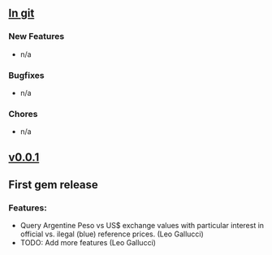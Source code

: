 ## [In git](https://github.com/elgalu/dolarblue/compare/v0.0.1...HEAD)

### New Features
* n/a

### Bugfixes
* n/a

### Chores
* n/a

## [v0.0.1](https://github.com/elgalu/dolarblue/tree/v0.0.1)

## First gem release

### Features:
* Query Argentine Peso vs US$ exchange values with particular interest in official vs. ilegal (blue) reference prices. (Leo Gallucci)
* TODO: Add more features (Leo Gallucci)
